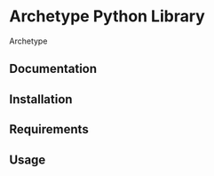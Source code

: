 # Archetype Python Library

Archetype


## Documentation


## Installation


## Requirements


## Usage

